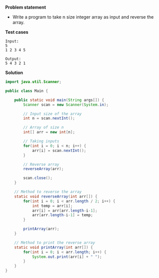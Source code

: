 **Problem statement**

- Write a program to take n size integer array as input and reverse the array.

**Test cases**

```
Input:
5
1 2 3 4 5

Output:
5 4 3 2 1
```

**Solution**

```java
import java.util.Scanner;

public class Main {

	public static void main(String args[]) {
		Scanner scan = new Scanner(System.in);

		// Input size of the array
		int n = scan.nextInt();

		// Array of size n
		int[] arr = new int[n];

		// Taking inputs
		for(int i = 0; i < n; i++) {
			arr[i] = scan.nextInt();
		}

		// Reverse array
		reverseArray(arr);

		scan.close();
	}

	// Method to reverse the array
	static void reverseArray(int arr[]) {
		for(int i = 0; i < arr.length / 2; i++) {
			int temp = arr[i];
			arr[i] = arr[arr.length-i-1];
			arr[arr.length-i-1] = temp;
		}

		printArray(arr);
	}

	// Method to print the reverse array
	static void printArray(int arr[]) {
		for(int i = 0; i < arr.length; i++) {
			System.out.print(arr[i] + " ");
		}
	}
}
```
